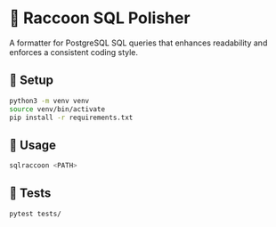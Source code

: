 # 🦝 Raccoon SQL Polisher
A formatter for PostgreSQL SQL queries that enhances readability and enforces a consistent coding style.
## 🦝 Setup
``` bash
python3 -m venv venv
source venv/bin/activate
pip install -r requirements.txt
```

## 🦝 Usage
``` bash
sqlraccoon <PATH>
```

## 🦝 Tests
``` bash
pytest tests/
```
